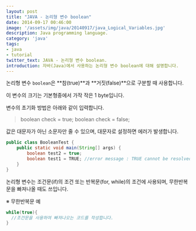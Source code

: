```yaml
---
layout: post
title: "JAVA - 논리형 변수 boolean"
date: 2014-09-17 00:46:00
image: '/assets/img/java/20140917/java_Logical_Variables.jpg'
description: Java programming language.
category: 'java'
tags:
- java
- tutorial
twitter_text: JAVA - 논리형 변수 boolean.
introduction: 자바(Java)에서 사용하는 논리형 변수 boolean에 대해 설명합니다.
---
```


논리형 변수 `boolean`은 **참(true)**과 **거짓(false)**으로 구분할 때 사용합니다.

이 변수의 크기는 기본형중에서 가작 작은 1 byte입니다.

변수의 초기화 방법은 아래와 같이 입력합니다.

> boolean check = true;
> boolean check = false;

값은 대문자가 아닌 소문자만 줄 수 있으며, 대문자로 설정하면 에러가 발생합니다.

```java
public class BooleanTest {
	public static void main(String[] args) {
		boolean test2 = true;
		boolean test1 = TRUE; //error message : TRUE cannot be resolved to a variable
	}
}
```

논리형 변수는 조건문(if)의 조건 또는 반복문(for, while)의 조건에 사용되며, 무한반복문을 빠져나올 때도 쓰입니다.

※ 무한반복문 예

```java
while(true){
  //조건문을 사용하여 빠져나오는 코드를 작성합니다.
}
```

